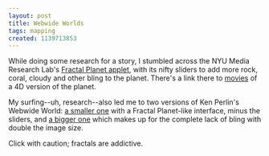 ```yaml
---
layout: post
title: Webwide Worlds
tags: mapping
created: 1139713853
---
```

While doing some research for a story, I stumbled across the NYU Media Research Lab's [Fractal Planet applet](http://mrl.nyu.edu/projects/texture/planet.html), with its nifty sliders to add more rock, coral, cloudy and other bling to the planet.  There's a link there to [movies](http://mrl.nyu.edu/~danielk/planet/) of a 4D version of the planet.

My surfing--uh, research--also led me to two versions of Ken Perlin's Webwide World:  <!--break--> [a smaller one](http://mrl.nyu.edu/~perlin/experiments/demox/Planet.html) with a Fractal Planet-like interface, minus the sliders, and [a bigger one](http://mrl.nyu.edu/~perlin/planet/) which makes up for the complete lack of bling with double the image size.

Click with caution; fractals are addictive.
